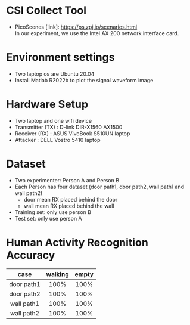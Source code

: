 CSI Collect Tool
====
* PicoScenes [link]: https://ps.zpj.io/scenarios.html <br>
In our experiment, we use the Intel AX 200 network interface card.<br>

Environment settings
====
* Two laptop os are Ubuntu 20.04 <br>
* Install Matlab R2022b to plot the signal waveform image<br>

Hardware Setup
====
* Two laptop and one wifi device<br>
* Transmitter (TX) : D-link DIR-X1560 AX1500 <br>
* Receiver (RX) : ASUS VivoBook S510UN laptop<br>
* Attacker : DELL Vostro 5410 laptop<br>

Dataset
===
* Two experimenter: Person A and Person B<br>
* Each Person has four dataset (door path1, door path2, wall path1 and wall path2)<br>
  * door mean RX placed behind the door<br>
  * wall mean RX placed behind the wall<br>
* Training set: only use person B<br>
* Test set: only use person A<br>



Human Activity Recognition Accuracy
====
| case          | walking       | empty  |
|:-------------:|:-------------:|:-------------:|
| door path1    | 100%          | 100%          |
| door path2    | 100%          | 100%          |
| wall path1    | 100%          | 100%          |
| wall path2    | 100%          | 100%          |
